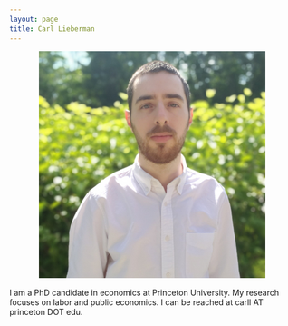 ```yaml
---
layout: page
title: Carl Lieberman
---
```


<p style="text-align:center;"><img src="headshot.jpg" alt="Carl Lieberman"></p>

I am a PhD candidate in economics at Princeton University.
My research focuses on labor and public economics.
I can be reached at carll AT princeton DOT edu.

